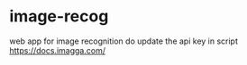 # image-recog
web app for image recognition
do update the api key in script https://docs.imagga.com/
